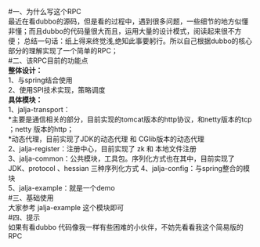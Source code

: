 #一、为什么写这个RPC  
    最近在看dubbo的源码，但是看的过程中，遇到很多问题，一些细节的地方似懂非懂；而且dubbo的代码量很大而且，运用大量的设计模式，阅读起来很不方便；
    总结一句话：纸上得来终觉浅,绝知此事要躬行。所以自己根据dubbo的核心部分的理解实现了一个简单的RPC；  
#二、该RPC目前的功能点  
**整体设计：**  
    1、与spring结合使用  
    2、使用SPI技术实现，策略调度  
**具体模块：**  
    1、jalja-transport：  
    *主要是通信相关的部分，目前实现的tomcat版本的http协议，和netty版本的tcp ；netty 版本的http；  
    *动态代理，目前实现了JDK的动态代理 和 CGlib版本的动态代理  
    2、jalja-register：注册中心，目前实现了 zk 和 本地文件注册  
    3、jalja-common：公共模块，工具包。序列化方式也在其中，目前实现了JDK、protocol 、hessian 三种序列化方式
    4、jalja-config：与spring整合的模块  
    5、jalja-example：就是一个demo     
#三、基础使用  
    大家参考 jalja-example 这个模块即可  
#四、提示  
    如果有看dubbo 代码像我一样有些困难的小伙伴，不妨先看看我这个简易版的RPC  
